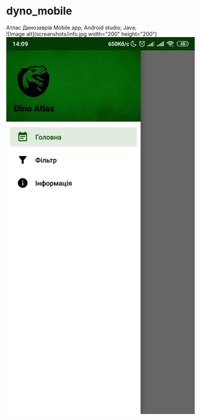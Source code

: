# dyno_mobile
Атлас Динозаврів
Mobile app; Android studio; Java;    
![Image alt](screanshots/info.jpg width="200" height="200")    
![Image alt](screanshots/menu.jpg)    
